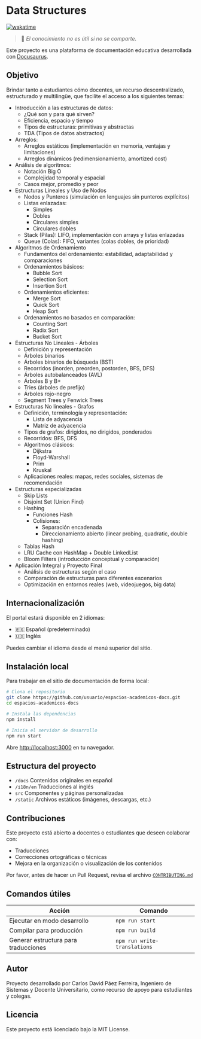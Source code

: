 # Data Structures

[![wakatime](https://wakatime.com/badge/user/8ef73281-6d0a-4758-af11-fd880ca3009c/project/d0d1eba8-1a28-4769-b63d-63d44de5c9c9.svg)](https://wakatime.com/badge/user/8ef73281-6d0a-4758-af11-fd880ca3009c/project/d0d1eba8-1a28-4769-b63d-63d44de5c9c9?for-the-style=badge)

> 🌟 *El conocimiento no es útil si no se comparte.*

Este proyecto es una plataforma de documentación educativa desarrollada con [Docusaurus](https://docusaurus.io/).

## Objetivo

Brindar tanto a estudiantes cómo docentes, un recurso descentralizado, estructurado y multilingüe, que facilite el acceso a los siguientes temas:

- Introducción a las estructuras de datos:
  - ¿Qué son y para qué sirven?
  - Eficiencia, espacio y tiempo
  - Tipos de estructuras: primitivas y abstractas
  - TDA (Tipos de datos abstractos)
- Arreglos:
  - Arreglos estáticos (implementación en memoria, ventajas y limitaciones)
  - Arreglos dinámicos (redimensionamiento, amortized cost)
- Análisis de algoritmos:
  - Notación Big O
  - Complejidad temporal y espacial
  - Casos mejor, promedio y peor
- Estructuras Lineales y Uso de Nodos
  - Nodos y Punteros (simulación en lenguajes sin punteros explícitos)
  - Listas enlazadas:
    - Simples
    - Dobles
    - Circulares simples
    - Circulares dobles
  - Stack (Pilas): LIFO, implementación con arrays y listas enlazadas
  - Queue (Colas): FIFO, variantes (colas dobles, de prioridad)
- Algoritmos de Ordenamiento
  - Fundamentos del ordenamiento: estabilidad, adaptabilidad y comparaciones
  - Ordenamientos básicos:
    - Bubble Sort
    - Selection Sort
    - Insertion Sort
  - Ordenamientos eficientes:
    - Merge Sort
    - Quick Sort
    - Heap Sort
  - Ordenamientos no basados en comparación:
    - Counting Sort
    - Radix Sort
    - Bucket Sort
- Estructuras No Lineales - Árboles
  - Definición y representación
  - Árboles binarios
  - Árboles binarios de búsqueda (BST)
  - Recorridos (inorden, preorden, postorden, BFS, DFS)
  - Árboles autobalanceados (AVL)
  - Árboles B y B+
  - Tries (árboles de prefijo)
  - Árboles rojo-negro
  - Segment Trees y Fenwick Trees
- Estructuras No lineales - Grafos
  - Definición, terminología y representación:
    - Lista de adyacencia
    - Matriz de adyacencia
  - Tipos de grafos: dirigidos, no dirigidos, ponderados
  - Recorridos: BFS, DFS
  - Algoritmos clásicos:
    - Dijkstra
    - Floyd-Warshall
    - Prim
    - Kruskal
  - Aplicaciones reales: mapas, redes sociales, sistemas de recomendación
- Estructuras especializadas
  - Skip Lists
  - Disjoint Set (Union Find)
  - Hashing
    - Funciones Hash
    - Colisiones:
      - Separación encadenada
      - Direccionamiento abierto (linear probing, quadratic, double hashing)
  - Tablas Hash
  - LRU Cache con HashMap + Double LinkedList
  - Bloom Filters (introducción conceptual y comparación)
- Aplicación Integral y Proyecto Final
  - Análisis de estructuras según el caso
  - Comparación de estructuras para diferentes escenarios
  - Optimización en entornos reales (web, videojuegos, big data)

## Internacionalización

El portal estará disponible en 2 idiomas:

- 🇪🇸 Español (predeterminado)
- 🇺🇸 Inglés

Puedes cambiar el idioma desde el menú superior del sitio.

## Instalación local

Para trabajar en el sitio de documentación de forma local:

```bash
# Clona el repositorio
git clone https://github.com/usuario/espacios-academicos-docs.git
cd espacios-academicos-docs

# Instala las dependencias
npm install

# Inicia el servidor de desarrollo
npm run start
```

Abre <http://localhost:3000> en tu navegador.

## Estructura del proyecto

- `/docs` Contenidos originales en español
- `/i18n/en` Traducciones al inglés
- `src` Componentes y páginas personalizadas
- `/static` Archivos estáticos (imágenes, descargas, etc.)

## Contribuciones

Este proyecto está abierto a docentes o estudiantes que deseen colaborar con:

- Traducciones
- Correcciones ortográficas o técnicas
- Mejora en la organización o visualización de los contenidos

Por favor, antes de hacer un Pull Request, revisa el archivo [`CONTRIBUTING.md`](./CONTRIBUTING.md)

## Comandos útiles

|Acción|Comando|
|--|--|
|Ejecutar en modo desarrollo|`npm run start`|
|Compilar para producción|`npm run build`|
|Generar estructura para traducciones|`npm run write-translations`|

## Autor

Proyecto desarrollado por Carlos David Páez Ferreira, Ingeniero de Sistemas y Docente Universitario, como recurso de apoyo para estudiantes y colegas.

## Licencia

Este proyecto está licenciado bajo la MIT License.
